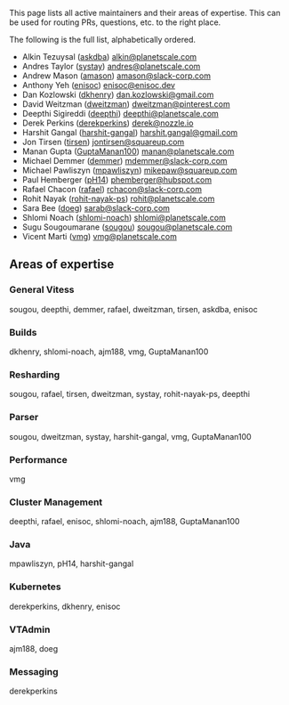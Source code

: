 This page lists all active maintainers and their areas of expertise. This can be used for routing PRs, questions, etc. to the right place.

The following is the full list, alphabetically ordered.

* Alkin Tezuysal ([askdba](https://github.com/askdba)) alkin@planetscale.com
* Andres Taylor ([systay](https://github.com/systay)) andres@planetscale.com
* Andrew Mason ([amason](https://github.com/ajm188)) amason@slack-corp.com
* Anthony Yeh ([enisoc](https://github.com/enisoc)) enisoc@enisoc.dev
* Dan Kozlowski ([dkhenry](https://github.com/dkhenry)) dan.kozlowski@gmail.com
* David Weitzman ([dweitzman](https://github.com/dweitzman)) dweitzman@pinterest.com
* Deepthi Sigireddi ([deepthi](https://github.com/deepthi)) deepthi@planetscale.com
* Derek Perkins ([derekperkins](https://github.com/derekperkins)) derek@nozzle.io
* Harshit Gangal ([harshit-gangal](https://github.com/harshit-gangal)) harshit.gangal@gmail.com
* Jon Tirsen ([tirsen](https://github.com/tirsen)) jontirsen@squareup.com
* Manan Gupta ([GuptaManan100](https://github.com/GuptaManan100)) manan@planetscale.com
* Michael Demmer ([demmer](https://github.com/demmer)) mdemmer@slack-corp.com
* Michael Pawliszyn ([mpawliszyn](https://github.com/mpawliszyn)) mikepaw@squareup.com
* Paul Hemberger ([pH14](https://github.com/pH14)) phemberger@hubspot.com
* Rafael Chacon ([rafael](https://github.com/rafael)) rchacon@slack-corp.com
* Rohit Nayak ([rohit-nayak-ps](https://github.com/rohit-nayak-ps)) rohit@planetscale.com
* Sara Bee ([doeg](https://github.com/doeg)) sarab@slack-corp.com
* Shlomi Noach ([shlomi-noach](https://github.com/shlomi-noach)) shlomi@planetscale.com
* Sugu Sougoumarane ([sougou](https://github.com/sougou)) sougou@planetscale.com
* Vicent Marti ([vmg](https://github.com/vmg)) vmg@planetscale.com

## Areas of expertise

### General Vitess
sougou, deepthi, demmer, rafael, dweitzman, tirsen, askdba, enisoc

### Builds
dkhenry, shlomi-noach, ajm188, vmg, GuptaManan100

### Resharding
sougou, rafael, tirsen, dweitzman, systay, rohit-nayak-ps, deepthi

### Parser
sougou, dweitzman, systay, harshit-gangal, vmg, GuptaManan100

### Performance
vmg

### Cluster Management
deepthi, rafael, enisoc, shlomi-noach, ajm188, GuptaManan100

### Java
mpawliszyn, pH14, harshit-gangal

### Kubernetes
derekperkins, dkhenry, enisoc

### VTAdmin
ajm188, doeg

### Messaging
derekperkins
